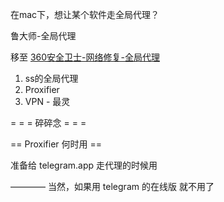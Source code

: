 
在mac下，想让某个软件走全局代理？

鲁大师-全局代理

移至 [360安全卫士-网络修复-全局代理](https://github.com/7900ms/nottheater_deserted/blob/master/supplementary/360安全卫士-网络修复-全局代理.txt)

1. ss的全局代理
2. Proxifier
3. VPN - 最灵

= = = 碎碎念 = = =


== Proxifier 何时用 ==

准备给 telegram.app 走代理的时候用

———— 当然，如果用 telegram 的在线版 就不用了

